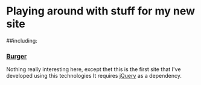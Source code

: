 # Playing around with stuff for my new site
##including:
### [Burger](https://github.com/mblode/burger)

Nothing really interesting here, except thet this is the first site that I've developed using this technologies
It requires [jQuery](https://jquery.com/) as a dependency.
